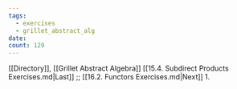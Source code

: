 ```yaml
---
tags:
  - exercises
  - grillet_abstract_alg
date:
count: 129
---
```

[[Directory]], [[Grillet Abstract Algebra]]
[[15.4. Subdirect Products Exercises.md|Last]] ;; [[16.2. Functors Exercises.md|Next]]
1. 